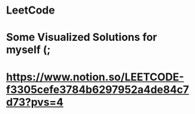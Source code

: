 # LeetCode

# Some Visualized Solutions for myself (;
# https://www.notion.so/LEETCODE-f3305cefe3784b6297952a4de84c7d73?pvs=4
